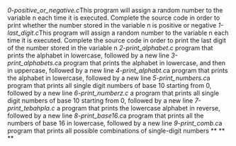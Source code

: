 *0-positive_or_negative.c*This program will assign a random number to the variable n each time it is executed. Complete the source code in order to print whether the number stored in the variable n is positive or negative
*1-last_digit.c*This program will assign a random number to the variable n each time it is executed. Complete the source code in order to print the last digit of the number stored in the variable n
*2-print_alphabet.c* program that prints the alphabet in lowercase, followed by a new line
*3-print_alphabets.c*a program that prints the alphabet in lowercase, and then in uppercase, followed by a new line
*4-print_alphabt.c*a program that prints the alphabet in lowercase, followed by a new line
*5-print_numbers.c*a program that prints all single digit numbers of base 10 starting from 0, followed by a new line
*6-print_numberz.c* a program that prints all single digit numbers of base 10 starting from 0, followed by a new line
*7-print_tebahpla.c* a program that prints the lowercase alphabet in reverse, followed by a new line
*8-print_base16.c*a program that prints all the numbers of base 16 in lowercase, followed by a new line
*9-print_comb.c*a program that prints all possible combinations of single-digit numbers
**
**
**
